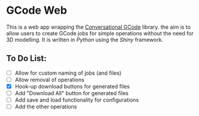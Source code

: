 # GCode Web

This is a web app wrapping the [Conversational GCode](github.com/janion/ConversationalGCode) library. the aim is to allow users to create GCode jobs for simple operations without the need for 3D modelling. It is written in *Python* using the *Shiny* framework.

## To Do List:
- [ ] Allow for custom naming of jobs (and files)
- [ ] Allow removal of operations
- [X] Hook-up download buttons for generated files
- [ ] Add "Download All" button for generated files
- [ ] Add save and load functionality for configurations
- [ ] Add the other operations